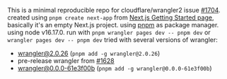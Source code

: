 This is a minimal reproducible repo for cloudflare/wrangler2 issue [#1704](https://github.com/cloudflare/wrangler2/issues/1704).
created using `pnpm create next-app` from [Next.js Getting Started page](https://nextjs.org/docs/getting-started), basically it's an empty Next.js project.
using [pnpm](https://pnpm.io/installation) as package manager.
using node v16.17.0.
run with `pnpm wrangler pages dev -- pnpm dev` or `wrangler pages dev -- pnpm dev`
tried with several versions of wrangler:
- wrangler@2.0.26 (`pnpm add -g wrangler@2.0.26`)
- pre-release wrangler from [#1628](https://github.com/cloudflare/wrangler2/pull/1628)
- wrangler@0.0.0-61e3f00b (`pnpm add -g wrangler@0.0.0-61e3f00b`)

